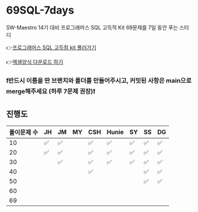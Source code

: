 # 69SQL-7days

SW-Maestro 14기 대비 프로그래머스 SQL 고득적 Kit 69문제를 7일 동안 푸는 스터디

👉[프로그래머스 SQL 고득점 kit 풀러가기](https://school.programmers.co.kr/learn/challenges?tab=sql_practice_kit)

👉[엑셀양식 다운로드 하기](https://docs.google.com/spreadsheets/d/1QXTwCkL-f9BbYO15qe2NCnqzQ03vuOh2ZA_nmWpZCCo/edit#gid=232438775)

### ❗️반드시 이름을 딴 브랜치와 폴더를 만들어주시고, 커밋된 사항은 main으로 merge해주세요 (하루 7문제 권장)❗️

## 진행도

| 풀이문제 수 | JH  | JM  | MY  | CSH | Hunie | SY  | SS  | DG  |
| ----------- | --- | --- | --- | --- | ----- | --- | --- | --- |
| 10          | ✅  | ✅  |     | ✅  | ✅    | ✅  | ✅  | ✅  |
| 20          | ✅  | ✅  |     | ✅  | ✅    | ✅  | ✅  | ✅  |
| 30          |     | ✅  |     | ✅  | ✅    | ✅  | ✅  | ✅  |
| 40          |     |     |     | ✅  |       |     | ✅  | ✅  |
| 50          |     |     |     |     |       |     | ✅  | ✅  |
| 60          |     |     |     |     |       |     |     |     |
| 69          |     |     |     |     |       |     |     |     |
